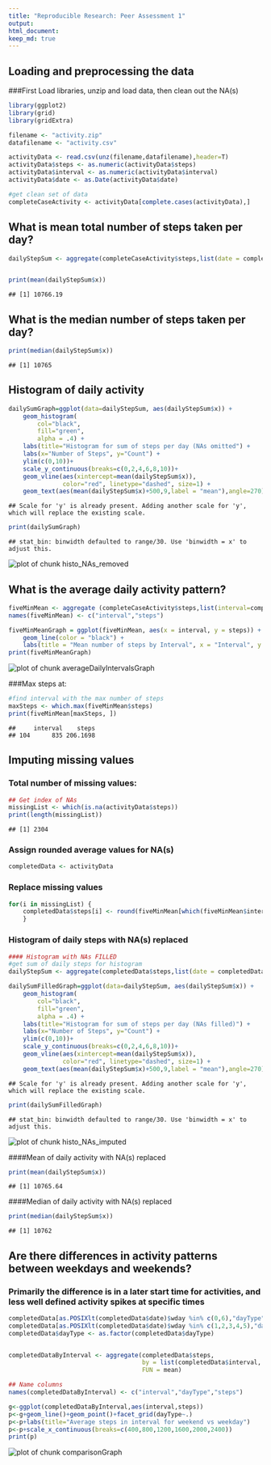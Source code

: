 ```yaml
---
title: "Reproducible Research: Peer Assessment 1"
output: 
html_document:
keep_md: true
---
```



## Loading and preprocessing the data
###First Load libraries, unzip and load data, then clean out the NA(s)

```r
library(ggplot2)
library(grid)
library(gridExtra)

filename <- "activity.zip"
datafilename <- "activity.csv"

activityData <- read.csv(unz(filename,datafilename),header=T)
activityData$steps <- as.numeric(activityData$steps)
activityData$interval <- as.numeric(activityData$interval)
activityData$date <- as.Date(activityData$date)

#get clean set of data
completeCaseActivity <- activityData[complete.cases(activityData),]
```


## What is mean total number of steps taken per day?

```r
dailyStepSum <- aggregate(completeCaseActivity$steps,list(date = completeCaseActivity$date),sum)


print(mean(dailyStepSum$x))
```

```
## [1] 10766.19
```

## What is the median number of steps taken per day?

```r
print(median(dailyStepSum$x))
```

```
## [1] 10765
```

## Histogram of daily activity

```r
dailySumGraph=ggplot(data=dailyStepSum, aes(dailyStepSum$x)) + 
    geom_histogram( 
        col="black", 
        fill="green", 
        alpha = .4) + 
    labs(title="Histogram for sum of steps per day (NAs omitted") +
    labs(x="Number of Steps", y="Count") +
    ylim(c(0,10))+
    scale_y_continuous(breaks=c(0,2,4,6,8,10))+
    geom_vline(aes(xintercept=mean(dailyStepSum$x)),  
               color="red", linetype="dashed", size=1) +
    geom_text(aes(mean(dailyStepSum$x)+500,9,label = "mean"),angle=270)
```

```
## Scale for 'y' is already present. Adding another scale for 'y', which will replace the existing scale.
```

```r
print(dailySumGraph)
```

```
## stat_bin: binwidth defaulted to range/30. Use 'binwidth = x' to adjust this.
```

![plot of chunk histo_NAs_removed](figure/histo_NAs_removed-1.png) 

## What is the average daily activity pattern?


```r
fiveMinMean <- aggregate (completeCaseActivity$steps,list(interval=completeCaseActivity$interval),mean)
names(fiveMinMean) <- c("interval","steps")

fiveMinMeanGraph = ggplot(fiveMinMean, aes(x = interval, y = steps)) + 
    geom_line(color = "black") + 
    labs(title = "Mean number of steps by Interval", x = "Interval", y = "Number of steps")
print(fiveMinMeanGraph)
```

![plot of chunk averageDailyIntervalsGraph](figure/averageDailyIntervalsGraph-1.png) 

###Max steps at:


```r
#find interval with the max number of steps
maxSteps <- which.max(fiveMinMean$steps)
print(fiveMinMean[maxSteps, ])
```

```
##     interval    steps
## 104      835 206.1698
```

## Imputing missing values

### Total number of missing values:

```r
## Get index of NAs
missingList <- which(is.na(activityData$steps))
print(length(missingList))
```

```
## [1] 2304
```

### Assign rounded average values for NA(s)

```r
completedData <- activityData
```

### Replace missing values 

```r
for(i in missingList) {
    completedData$steps[i] <- round(fiveMinMean[which(fiveMinMean$interval == completedData[i, "interval"]), "steps"])
    }
```

### Histogram of daily steps with NA(s) replaced

```r
#### Histogram with NAs FILLED
#get sum of daily steps for histogram
dailyStepSum <- aggregate(completedData$steps,list(date = completedData$date),sum)

dailySumFilledGraph=ggplot(data=dailyStepSum, aes(dailyStepSum$x)) + 
    geom_histogram( 
        col="black", 
        fill="green", 
        alpha = .4) + 
    labs(title="Histogram for sum of steps per day (NAs filled)") +
    labs(x="Number of Steps", y="Count") +
    ylim(c(0,10))+
    scale_y_continuous(breaks=c(0,2,4,6,8,10))+
    geom_vline(aes(xintercept=mean(dailyStepSum$x)),  
               color="red", linetype="dashed", size=1) +
    geom_text(aes(mean(dailyStepSum$x)+500,9,label = "mean"),angle=270)
```

```
## Scale for 'y' is already present. Adding another scale for 'y', which will replace the existing scale.
```

```r
print(dailySumFilledGraph)
```

```
## stat_bin: binwidth defaulted to range/30. Use 'binwidth = x' to adjust this.
```

![plot of chunk histo_NAs_imputed](figure/histo_NAs_imputed-1.png) 

####Mean of daily activity with NA(s) replaced

```r
print(mean(dailyStepSum$x))
```

```
## [1] 10765.64
```

####Median of daily activity with NA(s) replaced

```r
print(median(dailyStepSum$x))
```

```
## [1] 10762
```


## Are there differences in activity patterns between weekdays and weekends?
### Primarily the difference is in a later start time for activities, and less well defined activity spikes at specific times


```r
completedData[as.POSIXlt(completedData$date)$wday %in% c(0,6),"dayType"]="weekend"
completedData[as.POSIXlt(completedData$date)$wday %in% c(1,2,3,4,5),"dayType"]="weekday"
completedData$dayType <- as.factor(completedData$dayType)


completedDataByInterval <- aggregate(completedData$steps,
                                     by = list(completedData$interval, completedData$dayType),
                                     FUN = mean)

## Name columns
names(completedDataByInterval) <- c("interval","dayType","steps")

g<-ggplot(completedDataByInterval,aes(interval,steps))
p<-g+geom_line()+geom_point()+facet_grid(dayType~.)
p<-p+labs(title="Average steps in interval for weekend vs weekday")
p<-p+scale_x_continuous(breaks=c(400,800,1200,1600,2000,2400))
print(p)
```

![plot of chunk comparisonGraph](figure/comparisonGraph-1.png) 
